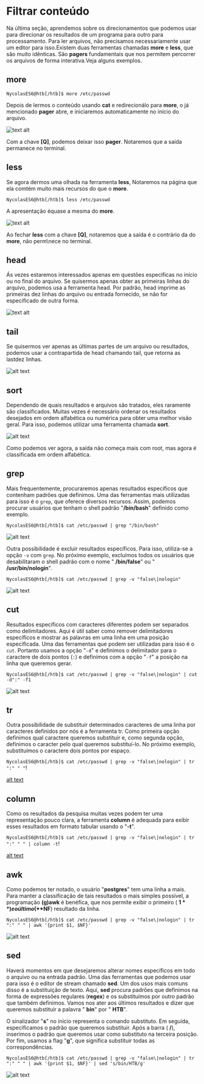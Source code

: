 # Filtrar conteúdo

Na última seção, aprendemos sobre os direcionamentos que podemos usar para direcionar os resultados de um programa para outro para processamento. Para ler arquivos, não precisamos necessariamente usar um editor para isso.Existem duas ferramentas chamadas  **more** e **less**, que são muito idênticas. São **pagers** fundamentais que nos permitem percorrer os arquivos de forma interativa.Veja alguns exemplos.

## more

`NycolasES6@htb[/htb]$ more /etc/passwd`

Depois de lermos o conteúdo usando **cat** e redirecionálo para **more**, o já mencionado **pager** abre, e iniciaremos automaticamente no início do arquivo.

![text alt](../img/filtrar-conteudo-cat-more.png)

Com a chave **[Q]**, podemos deixar isso **pager**. Notaremos que a saída permanece no terminal.

## less

Se agora dermos uma olhada na ferramenta **less**, Notaremos na página que ela comtém muito mais recursos do que o **more**.

`NycolasES6@htb[/htb]$ less /etc/passwd`

A apresentação équase a mesma do **more**.

![text alt](../img/filtrar-conteudo-less.png)

Ao fechar **less** com a chave **[Q]**, notaremos que a saída é o contrário da do **more**, não perm\nece no terminal.

## head

Ás vezes estaremos interessados apenas em questôes especificas no início ou no final do arquivo. Se quisermos apenas obter as primeiras linhas do arquivo, podemos usa a ferramenta head. Por padrão, head imprime as primeiras dez linhas do arquivo ou entrada fornecido, se não for especificado de outra forma.

![text alt](../img/filtrar-conteudo-head.png)

## tail

Se quisermos ver apenas as últimas partes de um arquivo ou resultados, podemos usar a contrapartida de head chamando tail, que retorna as lastdez linhas.

![alt text](filtrar-conteudo-cat-tail.png)

## sort

Dependendo de quais resultados e arquivos são tratados, eles raramente são classificados. Muitas vezes é necessário ordenar os resultados desejados em ordem alfabética ou numérica para obter uma melhor visão geral. Para isso, podemos utilizar uma ferramenta chamada **sort**.

![alt text](filtrar-conteudo-sort.png)

Como podemos ver agora, a saída não começa mais com root, mas agora é classificada em ordem alfabética.

## grep

Mais frequentemente, procuraremos apenas resultados específicos que contenham padrões que definimos. Uma das ferramentas mais utilizadas para isso é o ``grep``, que oferece diversos recursos. Assim, podemos procurar usuários que tenham o shell padrão "**/bin/bash**" definido como exemplo.

``NycolasES6@htb[/htb]$ cat /etc/passwd | grep "/bin/bash"``

![alt text](filtrar-conteudo-grep.png)

Outra possibilidade é excluir resultados específicos. Para isso, utiliza-se a opção ``-v`` com ``grep``. No próximo exemplo, excluímos todos os usuários que desabilitaram o shell padrão com o nome " **/bin/false**" ou " **/usr/bin/nologin**".

``NycolasES6@htb[/htb]$ cat /etc/passwd | grep -v "false\|nologin"``

![alt text](filtrar-conteudo-grep-v.png)

## cut

Resultados específicos com caracteres diferentes podem ser separados como delimitadores. Aqui é útil saber como remover delimitadores específicos e mostrar as palavras em uma linha em uma posição especificada. Uma das ferramentas que podem ser utilizadas para isso é o ``cut``. Portanto usamos a opção "``-d``" e definimos o delimitador para o caractere de dois pontos (``:``) e definimos com a opção "``-f``" a posição na linha que queremos gerar.

`NycolasES6@htb[/htb]$ cat /etc/passwd | grep -v "false\|nologin" | cut -d":" -f1`

![alt text](filtrar-conteudo-cut.png)

## tr

Outra possibilidade de substituir determinados caracteres de uma linha por caracteres definidos por nós é a ferramenta tr. Como primeira opção definimos qual caractere queremos substituir e, como segunda opção, definimos o caracter pelo qual queremos substituí-lo. No próximo exemplo, substituímos o caractere dois pontos por espaço.

`NycolasES6@htb[/htb]$ cat /etc/passwd | grep -v "false\|nologin" | tr ":" " "`!

[alt text](filtrar-conteudo-tr.png)

## column

Como os resultados da pesquisa muitas vezes podem ter uma representação pouco clara, a ferramenta **column** é adequada para exibir esses resultados em formato tabular usando o "**-t**".

`NycolasES6@htb[/htb]$ cat /etc/passwd | grep -v "false\|nologin" | tr ":" " " | column -t`!

[alt text](filtrar-conteudo-column.png)

## awk

Como podemos ter notado, o usuário "**postgres**" tem uma linha a mais. Para manter a classificação de tais resultados o mais simples possível, a programação **(g)awk** é benéfica, que nos permite exibir o primeiro ( **$1**) e o último ( **$NF**) resultado da linha.

`NycolasES6@htb[/htb]$ cat /etc/passwd | grep -v "false\|nologin" | tr ":" " " | awk '{print $1, $NF}'`

![alt text](filtrar-conteudo-awk.png)

## sed

Haverá momentos em que desejaremos alterar nomes específicos em todo o arquivo ou na entrada padrão. Uma das ferramentas que podemos usar para isso é o editor de stream chamado **sed**. Um dos usos mais comuns disso é a substituição de texto. Aqui, **sed** procura padrões que definimos na forma de expressões regulares (**regex**) e os substituímos por outro padrão que também definimos. Vamos nos ater aos últimos resultados e dizer que queremos substituir a palavra " **bin**" por " **HTB**".

O sinalizador "**s**" no início representa o comando substituto. Em seguida, especificamos o padrão que queremos substituir. Após a barra ( **/**), inserimos o padrão que queremos usar como substituto na terceira posição. Por fim, usamos a flag "**g**", que significa substituir todas as correspondências.

``NycolasES6@htb[/htb]$ cat /etc/passwd | grep -v "false\|nologin" | tr ":" " " | awk '{print $1, $NF}' | sed 's/bin/HTB/g'``

![alt text](filtrar-conteudo-sed.png)








